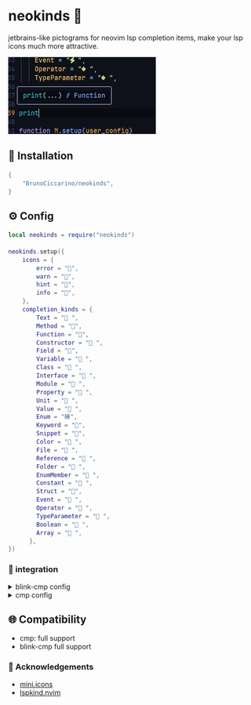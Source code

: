 # neokinds 🥴 

jetbrains-like pictograms for neovim lsp completion items, make your lsp icons much more attractive.
 
![img](./img/neokind.jpg)

## 🍺 Installation

```lua
{
    "BrunoCiccarino/neokinds",
}
```

## ⚙️  Config 

```lua
local neokinds = require("neokinds")

neokinds.setup({
    icons = {
        error = "",
        warn = "",
        hint = "",
        info = "",
    },
    completion_kinds = {
        Text = " ",
        Method = "󰆧",
        Function = "󰊕",
        Constructor = " ",
        Field = "",
        Variable = " ",
        Class = "󰠱 ",
        Interface = " ",
        Module = " ",
        Property = "󰜢 ",
        Unit = " ",
        Value = " ",
        Enum = "練",
        Keyword = "󰌋",
        Snippet = "",
        Color = " ",
        File = " ",
        Reference = " ",
        Folder = " ",
        EnumMember = " ",
        Constant = " ",
        Struct = "",
        Event = " ",
        Operator = " ",
        TypeParameter = " ",
        Boolean = " ",
        Array = " ",
      },        
})

```

### 🎨 integration

<details>
<summary> blink-cmp config</summary>

```lua
local neokinds = require("neokinds")

require('blink-cmp').setup({
    completion = {
        list = { selection = function(ctx) return ctx.mode == "cmdline" and "auto_insert" or "preselect" end },
        menu = {
            border = "rounded",
            winhighlight = "Normal:NormalFloat,FloatBorder:FloatBorder,CursorLine:PmenuSel,Search:None",
            draw = {
                components = {
                    kind_icon = {
                        text = function(ctx)
                            
                            local icon = neokinds.config.completion_kinds[ctx.kind] or ""
                            return icon .. " " .. (ctx.kind or "")
                        end,
                        highlight = function(ctx)
                            
                            return "CmpItemKind" .. (ctx.kind or "Default")
                        end,
                    },
                },
            },
        },
    },
}
```
</details>

<details>
<summary> cmp config</summary>

```lua
 formatting = {
    format = function(entry, vim_item)
      vim_item.menu = ({
        nvim_lsp = "[LSP]",
        luasnip = "[Snippet]",
        buffer = "[Buffer]",
        nvim_lua = "[API]",
        path = "[Path]",
        calc = "[Calc]",
        emoji = "[Emoji]",
      })[entry.source.name] or ""
        vim_item.kind = string.format("%s %s", M.config.completion_kinds[vim_item.kind] or "", vim_item.kind)
    return vim_item
    end,
  },
```
</details>

## 🌐 Compatibility

- cmp: full support 
- blink-cmp full support

### 👏 Acknowledgements

- [mini.icons](https://github.com/echasnovski/mini.icons)
- [lspkind.nvim](https://github.com/onsails/lspkind.nvim)
